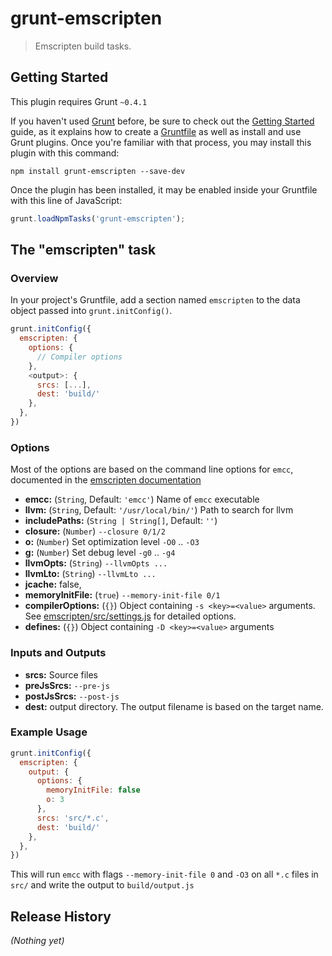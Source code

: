 # grunt-emscripten

> Emscripten build tasks.

## Getting Started
This plugin requires Grunt `~0.4.1`

If you haven't used [Grunt](http://gruntjs.com/) before, be sure to check out the [Getting Started](http://gruntjs.com/getting-started) guide, as it explains how to create a [Gruntfile](http://gruntjs.com/sample-gruntfile) as well as install and use Grunt plugins. Once you're familiar with that process, you may install this plugin with this command:

```shell
npm install grunt-emscripten --save-dev
```

Once the plugin has been installed, it may be enabled inside your Gruntfile with this line of JavaScript:

```js
grunt.loadNpmTasks('grunt-emscripten');
```

## The "emscripten" task

### Overview
In your project's Gruntfile, add a section named `emscripten` to the data object passed into `grunt.initConfig()`.

```js
grunt.initConfig({
  emscripten: {
    options: {
      // Compiler options
    },
    <output>: {
      srcs: [...],
      dest: 'build/'
    },
  },
})
```

### Options
Most of the options are based on the command line options for `emcc`, documented in the
[emscripten documentation](https://kripken.github.io/emscripten-site/docs/tools_reference/emcc.html)

- **emcc:** (`String`, Default: `'emcc'`) Name of `emcc` executable
- **llvm:** (`String`, Default: `'/usr/local/bin/'`) Path to search for llvm
- **includePaths:** (`String | String[]`, Default: `''`)
- **closure:** (`Number`) `--closure 0/1/2`
- **o:** (`Number`) Set optimization level `-O0` .. `-O3` 
- **g:** (`Number`) Set debug level `-g0` .. `-g4`
- **llvmOpts:** (`String`) `--llvmOpts ...`
- **llvmLto:** (`String`) `--llvmLto ...`
- **jcache:** false,
- **memoryInitFile:** (`true`) `--memory-init-file 0/1`
- **compilerOptions:** (`{}`) Object containing `-s <key>=<value>` arguments. See
  [emscripten/src/settings.js](https://github.com/kripken/emscripten/blob/master/src/settings.js)
  for detailed options.
- **defines:** (`{}`) Object containing `-D <key>=<value>` arguments

### Inputs and Outputs
- **srcs:** Source files
- **preJsSrcs:** `--pre-js`
- **postJsSrcs:** `--post-js`
- **dest:** output directory. The output filename is based on the target name.

### Example Usage
```js
grunt.initConfig({
  emscripten: {
    output: {
      options: {
        memoryInitFile: false
        o: 3
      },
      srcs: 'src/*.c',
      dest: 'build/'
    },
  },
})
```

This will run `emcc` with flags `--memory-init-file 0` and `-O3` on all
`*.c` files in `src/` and write the output to `build/output.js`

## Release History
_(Nothing yet)_
